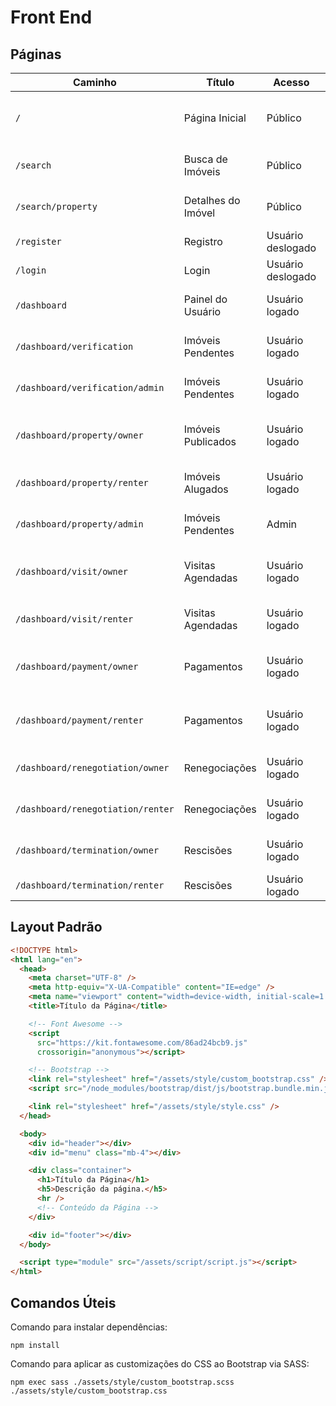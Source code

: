 # Front End

## Páginas

| Caminho                           | Título             | Acesso            | Descrição                                        |
| --------------------------------- | ------------------ | ----------------- | ------------------------------------------------ |
| `/`                               | Página Inicial     | Público           | Landing Page de apresentação da plataforma.      |
| `/search`                         | Busca de Imóveis   | Público           | Busca de imóveis publicados.                     |
| `/search/property`                | Detalhes do Imóvel | Público           | Detalhes de um imóvel publicado.                 |
| `/register`                       | Registro           | Usuário deslogado | Registro de novo usuário.                        |
| `/login`                          | Login              | Usuário deslogado | Login de usuário.                                |
| `/dashboard`                      | Painel do Usuário  | Usuário logado    | Página inicial do Painel do Usuário.             |
| `/dashboard/verification`         | Imóveis Pendentes  | Usuário logado    | Imóveis pendentes de revisão.                    |
| `/dashboard/verification/admin`   | Imóveis Pendentes  | Usuário logado    | Verificações pendentes de revisão.               |
| `/dashboard/property/owner`       | Imóveis Publicados | Usuário logado    | Imóveis publicados por um proprietário.          |
| `/dashboard/property/renter`      | Imóveis Alugados   | Usuário logado    | Imóveis alugados por um locatário.               |
| `/dashboard/property/admin`       | Imóveis Pendentes  | Admin             | Imóveis pendentes de revisão.                    |
| `/dashboard/visit/owner`          | Visitas Agendadas  | Usuário logado    | Visitas agendadas em imóveis de um proprietário. |
| `/dashboard/visit/renter`         | Visitas Agendadas  | Usuário logado    | Visitas agendadas por um locatário.              |
| `/dashboard/payment/owner`        | Pagamentos         | Usuário logado    | Pagamentos de imóveis de um proprietário.        |
| `/dashboard/payment/renter`       | Pagamentos         | Usuário logado    | Pagamentos de imóveis alugados por um locatário. |
| `/dashboard/renegotiation/owner`  | Renegociações      | Usuário logado    | Renegociações de um proprietário.                |
| `/dashboard/renegotiation/renter` | Renegociações      | Usuário logado    | Renegociações de um locatário.                   |
| `/dashboard/termination/owner`    | Rescisões          | Usuário logado    | Rescisões de um proprietário.                    |
| `/dashboard/termination/renter`   | Rescisões          | Usuário logado    | Rescisões de um locatário.                       |

## Layout Padrão

```html
<!DOCTYPE html>
<html lang="en">
  <head>
    <meta charset="UTF-8" />
    <meta http-equiv="X-UA-Compatible" content="IE=edge" />
    <meta name="viewport" content="width=device-width, initial-scale=1.0" />
    <title>Título da Página</title>

    <!-- Font Awesome -->
    <script
      src="https://kit.fontawesome.com/86ad24bcb9.js"
      crossorigin="anonymous"></script>

    <!-- Bootstrap -->
    <link rel="stylesheet" href="/assets/style/custom_bootstrap.css" />
    <script src="/node_modules/bootstrap/dist/js/bootstrap.bundle.min.js"></script>

    <link rel="stylesheet" href="/assets/style/style.css" />
  </head>

  <body>
    <div id="header"></div>
    <div id="menu" class="mb-4"></div>

    <div class="container">
      <h1>Título da Página</h1>
      <h5>Descrição da página.</h5>
      <hr />
      <!-- Conteúdo da Página -->
    </div>

    <div id="footer"></div>
  </body>

  <script type="module" src="/assets/script/script.js"></script>
</html>
```

## Comandos Úteis

Comando para instalar dependências:

```
npm install
```

Comando para aplicar as customizações do CSS ao Bootstrap via SASS:

```
npm exec sass ./assets/style/custom_bootstrap.scss ./assets/style/custom_bootstrap.css
```
